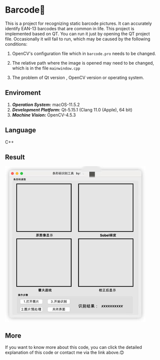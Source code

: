 # Barcode📱
This is a project for recognizing static barcode pictures. It can accurately identify EAN-13 barcodes that are common in life. This project is implemented based on QT. You can run it just by opening the QT project file. Occasionally it will fail to run, which may be caused by the following conditions:

1. OpenCV's configuration file which in ``barcode.pro`` needs to be changed.
2. The relative path where the image is opened may need to be changed, which is in the file ``mainwindow.cpp``

3. The problem of Qt version , OpenCV version or operating system.

## Enviroment

1. ***Operation System:*** macOS-11.5.2
2. ***Development Platform:*** Qt-5.15.1 (Clang 11.0 (Apple), 64 bit)
3. ***Machine Vision:*** OpenCV-4.5.3

## Language

C++

## Result

<img src="https://github.com/QiTianyu-0403/Barcode/blob/main/result/1.jpeg" style="zoom:50%;" />

## More

If you want to know more about this code, you can click the detailed explanation of this code or contact me via the link above.😊
